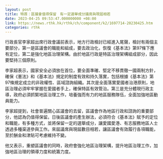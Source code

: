 ```yaml
---
layout: post
title: 特首：區議會值得保留　有一定選舉成分議席與現屆相若
date: 2023-04-25 09:53:47.000000000 +08:00
link: https://news.rthk.hk/rthk/ch/component/k2/1697714-20230425.htm
categories: rthk
---
```


行政長官李家超出席行政會議前表示，地方行政檢討已經進入尾聲，檢討有兩個主要部分，第一是區議會的職能和組成，要去政治化，恢復《基本法》第97條下應有定位，第二是強化地區治理架構。由於地區行政是特區治理架構組成部分，因此要堅持三個原則。

李家超表示，國家安全必須放在首位，要全面準確、堅定不移貫徹一國兩制方針，確保《憲法》和《基本法》規定的制度有效和持久落實，包括根據《基本法》第97條規定成立的非政權性、區域諮詢組織。其次是全面落實愛國者治港原則，地區治理必須牢牢掌握在愛國者手上，確保特區有效管治。第三是充分體現行政主導，政府必須抓緊地區治理工作，培養強而有力的地區服務隊伍，全面加強地區動員能力。

李家超提到，社會普遍關心區議會的去留，區議會作為地區行政和諮詢的重要部分，他認為仍值得保留。日後區議會的產生辦法，必須符合《基本法》賦予的定位和職能，有多種方式，並將保留一定的選舉成分，讓愛國愛港、有志服務地區人士透過多種渠道參與工作。來屆議席與現屆數目相若，讓區議會有效履行各項職能，至於酬金和津貼可考慮維持不變。

他又表示，重塑區議會的同時，政府會強化地區治理架構，提升地區治理工作，加強地區治理的領導力度和統籌力度。
